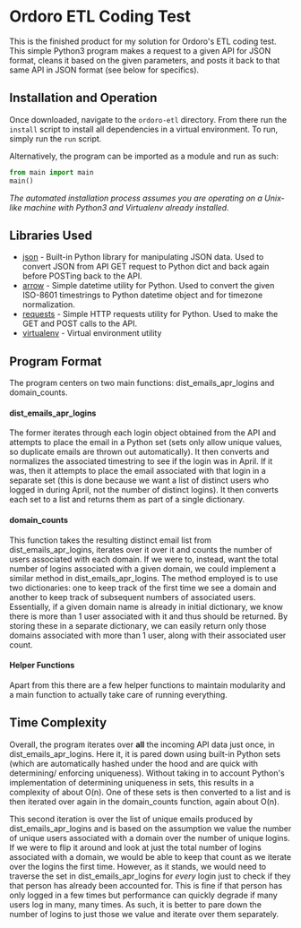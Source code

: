 # Ordoro ETL Coding Test
This is the finished product for my solution for Ordoro's ETL coding test. This
simple Python3 program makes a request to a given API for JSON format, cleans it
based on the given parameters, and posts it back to that same API in JSON format
(see below for specifics).

## Installation and Operation

Once downloaded, navigate to the `ordoro-etl` directory. From there run the
`install` script to install all dependencies in a virtual environment. To run,
simply run the `run` script.

Alternatively, the program can be imported as a module and run as such:

```python
from main import main
main()
```

*The automated installation process assumes you are operating on a Unix-like
machine with Python3 and Virtualenv already installed.*

## Libraries Used
* [json](https://docs.python.org/3.6/library/json.html) - Built-in Python library for manipulating JSON data. Used to convert
JSON from API GET request to Python dict and back again before POSTing back to
the API.
* [arrow](https://arrow.readthedocs.io/en/latest/) - Simple datetime utility for
Python. Used to convert the given ISO-8601 timestrings to Python datetime object and for timezone
normalization.
* [requests](http://docs.python-requests.org/en/master/) - Simple HTTP requests
utility for Python. Used to make the GET and POST calls to the API.
* [virtualenv](https://virtualenv.pypa.io/en/stable/) - Virtual environment
utility

## Program Format
The program centers on two main functions: dist_emails_apr_logins and domain_counts.

#### dist_emails_apr_logins
The former iterates through each login object obtained from the API and attempts
to place the email in a Python set (sets only allow unique values, so duplicate
emails are thrown out automatically). It then converts and normalizes the
associated timestring to see if the login was in April. If it was, then it
attempts to place the email associated with that login in a separate set (this
is done because we want a list of distinct users who logged in during April,
not the number of distinct logins). It then converts each set to a list and
returns them as part of a single dictionary.

#### domain_counts
This function takes the resulting distinct email list from
dist_emails_apr_logins, iterates over it over it and counts the number of users
associated with each domain. If we were to, instead, want the total number of
logins associated with a given domain, we could implement a similar method in
dist_emails_apr_logins. The method employed is to use two dictionaries: one to keep
track of the first time we see a domain and another to keep track of subsequent
numbers of associated users. Essentially, if a given domain name is already in
initial dictionary, we know there is more than 1 user associated with it and thus
should be returned. By storing these in a separate dictionary, we can easily
return only those domains associated with more than 1 user, along with their
associated user count.

#### Helper Functions
Apart from this there are a few helper functions to maintain modularity and a
main function to actually take care of running everything.


## Time Complexity
Overall, the program iterates over **all** the incoming API data just once, in
dist_emails_apr_logins. Here it, it is pared down using built-in Python sets
(which are automatically hashed under the hood and are quick with determining/
enforcing uniqueness). Without taking in to account Python's implementation of
determining uniqueness in sets, this results in a complexity of about O(n). One
of these sets is then converted to a list and is then iterated over again in the
domain_counts function, again about O(n).

This second iteration is over the list of unique emails produced by dist_emails_apr_logins
and is based on the
assumption we value the number of unique users associated with a domain over the
number of unique logins. If we were to flip it around and look at just the total
number of logins associated with a domain, we would be able to keep that count
as we iterate over the logins the first time. However, as it stands, we would
need to traverse the set in dist_emails_apr_logins for *every* login just to
check if they that person has already been accounted for. This is fine if that
person has only logged in a few times but performance can quickly degrade if
many users log in many, many times. As such, it is better to pare down the
number of logins to just those we value and iterate over them separately.
